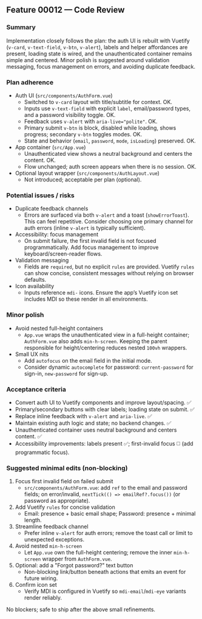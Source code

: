 ## Feature 00012 — Code Review

### Summary
Implementation closely follows the plan: the auth UI is rebuilt with Vuetify (`v-card`, `v-text-field`, `v-btn`, `v-alert`), labels and helper affordances are present, loading state is wired, and the unauthenticated container remains simple and centered. Minor polish is suggested around validation messaging, focus management on errors, and avoiding duplicate feedback.

### Plan adherence
- Auth UI (`src/components/AuthForm.vue`)
  - Switched to `v-card` layout with title/subtitle for context. OK.
  - Inputs use `v-text-field` with explicit `label`, email/password types, and a password visibility toggle. OK.
  - Feedback uses `v-alert` with `aria-live="polite"`. OK.
  - Primary submit `v-btn` is block, disabled while loading, shows progress; secondary `v-btn` toggles modes. OK.
  - State and behavior (`email`, `password`, `mode`, `isLoading`) preserved. OK.
- App container (`src/App.vue`)
  - Unauthenticated view shows a neutral background and centers the content. OK.
  - Flow unchanged; auth screen appears when there is no session. OK.
- Optional layout wrapper (`src/components/AuthLayout.vue`)
  - Not introduced; acceptable per plan (optional).

### Potential issues / risks
- Duplicate feedback channels
  - Errors are surfaced via both `v-alert` and a toast (`showErrorToast`). This can feel repetitive. Consider choosing one primary channel for auth errors (inline `v-alert` is typically sufficient).
- Accessibility: focus management
  - On submit failure, the first invalid field is not focused programmatically. Add focus management to improve keyboard/screen-reader flows.
- Validation messaging
  - Fields are `required`, but no explicit `rules` are provided. Vuetify `rules` can show concise, consistent messages without relying on browser defaults.
- Icon availability
  - Inputs reference `mdi-` icons. Ensure the app’s Vuetify icon set includes MDI so these render in all environments.

### Minor polish
- Avoid nested full-height containers
  - `App.vue` wraps the unauthenticated view in a full-height container; `AuthForm.vue` also adds `min-h-screen`. Keeping the parent responsible for height/centering reduces nested `100vh` wrappers.
- Small UX nits
  - Add `autofocus` on the email field in the initial mode.
  - Consider dynamic `autocomplete` for password: `current-password` for sign-in, `new-password` for sign-up.

### Acceptance criteria
- Convert auth UI to Vuetify components and improve layout/spacing. ✅
- Primary/secondary buttons with clear labels; loading state on submit. ✅
- Replace inline feedback with `v-alert` and `aria-live`. ✅
- Maintain existing auth logic and state; no backend changes. ✅
- Unauthenticated container uses neutral background and centers content. ✅
- Accessibility improvements: labels present ✅; first-invalid focus ◻️ (add programmatic focus).

### Suggested minimal edits (non-blocking)
1) Focus first invalid field on failed submit
   - `src/components/AuthForm.vue`: add `ref` to the email and password fields; on error/invalid, `nextTick(() => emailRef?.focus())` (or password as appropriate).
2) Add Vuetify `rules` for concise validation
   - Email: presence + basic email shape; Password: presence + minimal length.
3) Streamline feedback channel
   - Prefer inline `v-alert` for auth errors; remove the toast call or limit to unexpected exceptions.
4) Avoid nested `min-h-screen`
   - Let `App.vue` own the full-height centering; remove the inner `min-h-screen` wrapper from `AuthForm.vue`.
5) Optional: add a "Forgot password?" text button
   - Non-blocking link/button beneath actions that emits an event for future wiring.
6) Confirm icon set
   - Verify MDI is configured in Vuetify so `mdi-email`/`mdi-eye` variants render reliably.

No blockers; safe to ship after the above small refinements.

